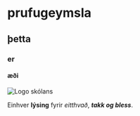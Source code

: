 # prufugeymsla
## þetta
### er
#### æði


![Logo skólans](logo.PNG)


Einhver **lýsing** fyrir *eitthvað*, ***takk og bless***.
